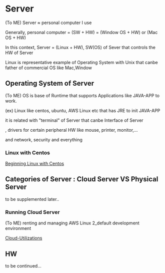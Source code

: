 # Server
(To ME) Server ≈ personal computer I use

Generally, personal computer = (SW + HW) = (Window OS + HW) or (Mac OS + HW)

In this context, Server = (Linux + HW), SW(OS) of Sever that controls the HW of Server

Linux is representative example of Operating System with Unix that canbe father of commercial OS like Mac,Window

## Operating System of Server
(To ME) OS is base of Runtime that supports Applications like JAVA-APP to work.

(ex) Linux like centos, ubuntu, AWS Linux etc that has JRE to init JAVA-APP

it is related with "terminal" of Server that canbe Interface of Server

, drivers for certain peripheral HW like mouse, printer, monitor,...

and network, security and everything 

### Linux with Centos

[Beginning Linux with Centos](https://github.com/devsacti/HandlingLinux)

## Categories of Server : Cloud Server VS Physical Server
to be supplemented later..

### Running Cloud Server
(To ME) renting and managing AWS Linux 2_default development environment

[Cloud-Utilizations](https://github.com/devsacti/Cloud-Utilizations)

## HW
to be continued...